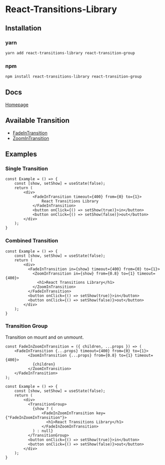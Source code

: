 # React-Transitions-Library

## Installation
### yarn
```bash
yarn add react-transitions-library react-transition-group
```
### npm
```bash
npm install react-transitions-library react-transition-group
```

## Docs
[Homepage](https://rilexus.github.io/react-transition-library/)

## Available Transition
* [FadeInTransition](transitions/fade-in-transition/README.md)
* [ZoomInTransition](transitions/zoom-in-transition/README.md)

## Examples
### Single Transition
```tsx
const Example = () => {
    const [show, setShow] = useState(false);
    return (
        <div>
            <FadeInTransition timeout={400} from={0} to={1}>
                React Transitions Library
            </FadeInTransition>
            <button onClick={() => setShow(true)}>in</button>
            <button onClick={() => setShow(false)}>out</button>
        </div> 
    );
}
```

### Combined Transition
```tsx
const Example = () => {
    const [show, setShow] = useState(false);
    return (
        <div>
          <FadeInTransition in={show} timeout={400} from={0} to={1}>
            <ZoomInTransition in={show} from={0.8} to={1} timeout={400}>
              <h1>React Transitions Library</h1>
            </ZoomInTransition>
          </FadeInTransition>
          <button onClick={() => setShow(true)}>in</button>
          <button onClick={() => setShow(false)}>out</button>
        </div> 
    );
}
```

### Transition Group
Transition on mount and on unmount.
```tsx
const FadeInZoomInTransition = ({ children, ...props }) => (
	<FadeInTransition {...props} timeout={400} from={0} to={1}>
          <ZoomInTransition {...props} from={0.8} to={1} timeout={400}>
            {children}
          </ZoomInTransition>
	</FadeInTransition>
);

const Example = () => {
    const [show, setShow] = useState(false);
    return (
        <div>
          <TransitionGroup>
            {show ? (
            	<FadeInZoomInTransition key={"FadeInZoomInTransition"}>
                  <h1>React Transitions Library</h1>
            	</FadeInZoomInTransition>
            ) : null}
          </TransitionGroup>
          <button onClick={() => setShow(true)}>in</button>
          <button onClick={() => setShow(false)}>out</button>
        </div> 
    );
}
```
